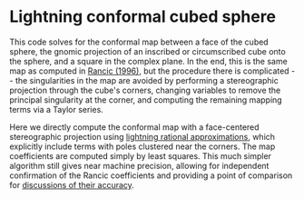 # Lightning conformal cubed sphere

This code solves for the conformal map between a face of the cubed sphere, the gnomic projection of an inscribed or circumscribed cube onto the sphere, and a square in the complex plane.
In the end, this is the same map as computed in [Rancic (1996)](https://doi.org/10.1002/qj.49712253209), but the procedure there is complicated -- the singularities in the map are avoided by performing a stereographic projection through the cube's corners, changing variables to remove the principal singularity at the corner, and computing the remaining mapping terms via a Taylor series.

Here we directly compute the conformal map with a face-centered stereographic projection using [lightning rational approximations](https://doi.org/10.1007/s40315-020-00325-w), which explicitly include terms with poles clustered near the corners.
The map coefficients are computed simply by least squares.
This much simpler algorithm still gives near machine precision, allowing for independent confirmation of the Rancic coefficients and providing a point of comparison for [discussions of their accuracy](https://github.com/CliMA/CubedSphere.jl/issues/15).
